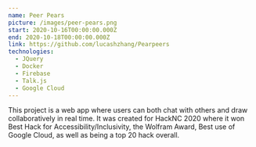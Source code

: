 ```yaml
---
name: Peer Pears
picture: /images/peer-pears.png
start: 2020-10-16T00:00:00.000Z
end: 2020-10-18T00:00:00.000Z
link: https://github.com/lucashzhang/Pearpeers
technologies:
  - JQuery
  - Docker
  - Firebase
  - Talk.js
  - Google Cloud
---
```

This project is a web app where users can both chat with others and draw collaboratively in real time. It was created for HackNC 2020 where it won Best Hack for Accessibility/Inclusivity, the Wolfram Award, Best use of Google Cloud, as well as being a top 20 hack overall.